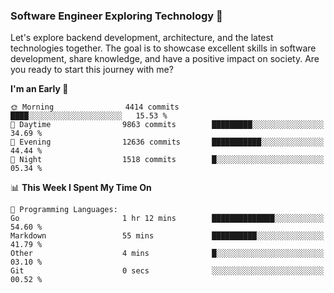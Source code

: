 ### Software Engineer Exploring Technology 🚀 

Let's explore backend development, architecture, and the latest technologies together. The goal is to showcase excellent skills in software development, share knowledge, and have a positive impact on society. Are you ready to start this journey with me?

<!--START_SECTION:waka-->
**I'm an Early 🐤** 

```text
🌞 Morning                4414 commits        ████░░░░░░░░░░░░░░░░░░░░░   15.53 % 
🌆 Daytime                9863 commits        █████████░░░░░░░░░░░░░░░░   34.69 % 
🌃 Evening                12636 commits       ███████████░░░░░░░░░░░░░░   44.44 % 
🌙 Night                  1518 commits        █░░░░░░░░░░░░░░░░░░░░░░░░   05.34 % 
```


📊 **This Week I Spent My Time On** 

```text
💬 Programming Languages: 
Go                       1 hr 12 mins        ██████████████░░░░░░░░░░░   54.60 % 
Markdown                 55 mins             ██████████░░░░░░░░░░░░░░░   41.79 % 
Other                    4 mins              █░░░░░░░░░░░░░░░░░░░░░░░░   03.10 % 
Git                      0 secs              ░░░░░░░░░░░░░░░░░░░░░░░░░   00.52 % 
```


<!--END_SECTION:waka-->
